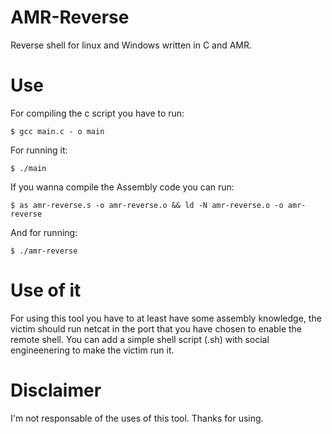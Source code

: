 # AMR-Reverse
Reverse shell for linux and Windows written in C and AMR.

# Use 

For compiling the c script you have to run:
```
$ gcc main.c - o main
```
For running it:
```
$ ./main
```

If you wanna compile the Assembly code you can run:
```
$ as amr-reverse.s -o amr-reverse.o && ld -N amr-reverse.o -o amr-reverse
```
And for running:
```
$ ./amr-reverse
```

# Use of it

For using this tool you have to at least have some assembly knowledge, the victim should run netcat in the port that you have chosen to enable the remote shell.
You can add a simple shell script (.sh) with social engineenering to make the victim run it.

# Disclaimer

I'm not responsable of the uses of this tool. Thanks for using.
